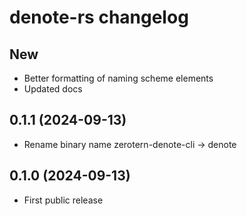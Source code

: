 # denote-rs changelog

## New

- Better formatting of naming scheme elements
- Updated docs

## 0.1.1 (2024-09-13)

- Rename binary name zerotern-denote-cli -> denote

## 0.1.0 (2024-09-13)

- First public release
